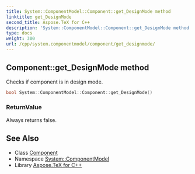 ```yaml
---
title: System::ComponentModel::Component::get_DesignMode method
linktitle: get_DesignMode
second_title: Aspose.TeX for C++
description: 'System::ComponentModel::Component::get_DesignMode method. Checks if component is in design mode in C++.'
type: docs
weight: 300
url: /cpp/system.componentmodel/component/get_designmode/
---
```

## Component::get_DesignMode method


Checks if component is in design mode.

```cpp
bool System::ComponentModel::Component::get_DesignMode()
```


### ReturnValue

Always returns false.

## See Also

* Class [Component](../)
* Namespace [System::ComponentModel](../../)
* Library [Aspose.TeX for C++](../../../)
